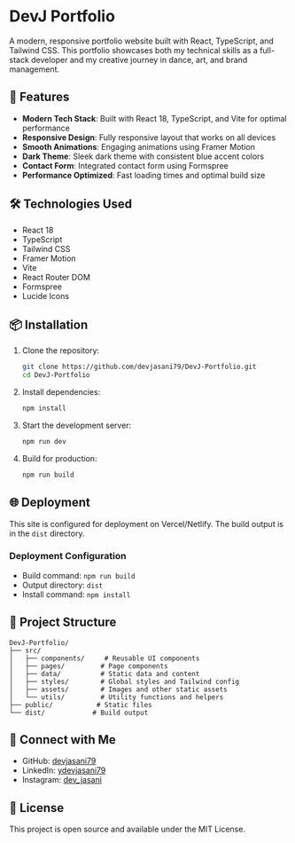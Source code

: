 # DevJ Portfolio

A modern, responsive portfolio website built with React, TypeScript, and Tailwind CSS. This portfolio showcases both my technical skills as a full-stack developer and my creative journey in dance, art, and brand management.

## 🚀 Features

- **Modern Tech Stack**: Built with React 18, TypeScript, and Vite for optimal performance
- **Responsive Design**: Fully responsive layout that works on all devices
- **Smooth Animations**: Engaging animations using Framer Motion
- **Dark Theme**: Sleek dark theme with consistent blue accent colors
- **Contact Form**: Integrated contact form using Formspree
- **Performance Optimized**: Fast loading times and optimal build size

## 🛠️ Technologies Used

- React 18
- TypeScript
- Tailwind CSS
- Framer Motion
- Vite
- React Router DOM
- Formspree
- Lucide Icons

## 📦 Installation

1. Clone the repository:
   ```bash
   git clone https://github.com/devjasani79/DevJ-Portfolio.git
   cd DevJ-Portfolio
   ```

2. Install dependencies:
   ```bash
   npm install
   ```

3. Start the development server:
   ```bash
   npm run dev
   ```

4. Build for production:
   ```bash
   npm run build
   ```

## 🌐 Deployment

This site is configured for deployment on Vercel/Netlify. The build output is in the `dist` directory.

### Deployment Configuration

- Build command: `npm run build`
- Output directory: `dist`
- Install command: `npm install`

## 🎨 Project Structure

```
DevJ-Portfolio/
├── src/
│   ├── components/     # Reusable UI components
│   ├── pages/         # Page components
│   ├── data/          # Static data and content
│   ├── styles/        # Global styles and Tailwind config
│   ├── assets/        # Images and other static assets
│   └── utils/         # Utility functions and helpers
├── public/           # Static files
└── dist/            # Build output
```

## 🔗 Connect with Me

- GitHub: [devjasani79](https://github.com/devjasani79)
- LinkedIn: [ydevjasani79](https://linkedin.com/in/ydevjasani79)
- Instagram: [dev_jasani](https://instagram/dev_jasani)

## 📄 License

This project is open source and available under the MIT License.

